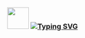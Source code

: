 ### <img src="https://media1.tenor.com/m/bxT-HcVQnOQAAAAC/hi-smiley-face.gif" height="50" /> [![Typing SVG](https://readme-typing-svg.demolab.com/?lines=Hola+Mundo;Soy+Jorge;jorch+pa'+los+compas)](https://git.io/typing-svg)

